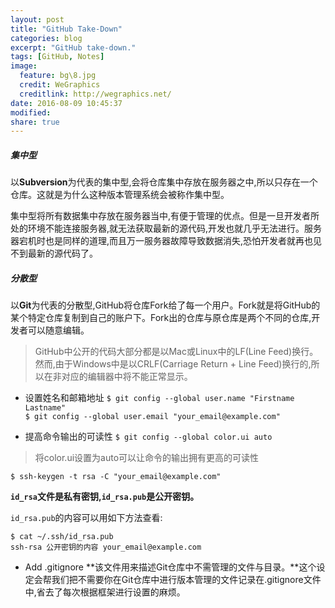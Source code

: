 ```yaml
---
layout: post
title: "GitHub Take-Down"
categories: blog
excerpt: "GitHub take-down."
tags: [GitHub, Notes]
image:
  feature: bg\8.jpg
  credit: WeGraphics
  creditlink: http://wegraphics.net/
date: 2016-08-09 10:45:37
modified: 
share: true
---
```


##### 集中型

以**Subversion**为代表的集中型,会将仓库集中存放在服务器之中,所以只存在一个仓库。这就是为什么这种版本管理系统会被称作集中型。

集中型将所有数据集中存放在服务器当中,有便于管理的优点。但是一旦开发者所处的环境不能连接服务器,就无法获取最新的源代码,开发也就几乎无法进行。服务器宕机时也是同样的道理,而且万一服务器故障导致数据消失,恐怕开发者就再也见不到最新的源代码了。

##### 分散型

以**Git**为代表的分散型,GitHub将仓库Fork给了每一个用户。Fork就是将GitHub的某个特定仓库复制到自己的账户下。Fork出的仓库与原仓库是两个不同的仓库,开发者可以随意编辑。

> GitHub中公开的代码大部分都是以Mac或Linux中的LF(Line Feed)换行。然而,由于Windows中是以CRLF(Carriage Return + Line Feed)换行的,所以在非对应的编辑器中将不能正常显示。

* 设置姓名和邮箱地址
`$ git config --global user.name "Firstname Lastname"`  
`$ git config --global user.email "your_email@example.com"`

* 提高命令输出的可读性
`$ git config --global color.ui auto`
> 将color.ui设置为auto可以让命令的输出拥有更高的可读性

`$ ssh-keygen -t rsa -C "your_email@example.com"`

**`id_rsa`文件是私有密钥,`id_rsa.pub`是公开密钥。**

`id_rsa.pub`的内容可以用如下方法查看:

    $ cat ~/.ssh/id_rsa.pub
    ssh-rsa 公开密钥的内容 your_email@example.com

* Add .gitignore
**该文件用来描述Git仓库中不需管理的文件与目录。**这个设定会帮我们把不需要你在Git仓库中进行版本管理的文件记录在.gitignore文件中,省去了每次根据框架进行设置的麻烦。

